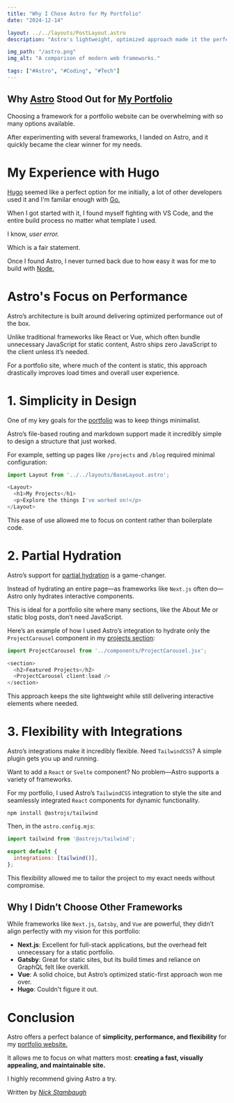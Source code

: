 ```yaml
---
title: "Why I Chose Astro for My Portfolio"
date: "2024-12-14"

layout: ../../layouts/PostLayout.astro
description: "Astro's lightweight, optimized approach made it the perfect choice for my personal portfolio."

img_path: "/astro.png"
img_alt: "A comparison of modern web frameworks."

tags: ["#Astro", "#Coding", "#Tech"]
---
```


## Why [Astro](https://astro.build/) Stood Out for [My Portfolio](https://nickstambaugh.vercel.app/)
Choosing a framework for a portfolio website can be overwhelming with so many options available. 

After experimenting with several frameworks, I landed on Astro, and it quickly became the clear winner for my needs.

# My Experience with Hugo
[Hugo](https://gohugo.io/) seemed like a perfect option for me initially, a lot of other developers used it and I'm familar enough with [Go.](https://go.dev/)

When I got started with it, I found myself fighting with VS Code, and the entire build process no matter what template I used.

I know, _user error._

Which is a fair statement. 

Once I found Astro, I never turned back due to how easy it was for me to build with [Node.](https://nodejs.org/en) 

# Astro's Focus on Performance
Astro’s architecture is built around delivering optimized performance out of the box. 

Unlike traditional frameworks like React or Vue, which often bundle unnecessary JavaScript for static content, Astro ships zero JavaScript to the client unless it’s needed.

For a portfolio site, where much of the content is static, this approach drastically improves load times and overall user experience. 

# 1. Simplicity in Design
One of my key goals for the [portfolio](https://nickstambaugh.vercel.app/) was to keep things minimalist. 

Astro’s file-based routing and markdown support made it incredibly simple to design a structure that just worked.

For example, setting up pages like `/projects` and `/blog` required minimal configuration:

```javascript
import Layout from '../../layouts/BaseLayout.astro';

<Layout>
  <h1>My Projects</h1>
  <p>Explore the things I've worked on!</p>
</Layout>
```
This ease of use allowed me to focus on content rather than boilerplate code.

# 2. Partial Hydration
Astro’s support for [partial hydration](https://en.wikipedia.org/wiki/Hydration_(web_development)) is a game-changer. 

Instead of hydrating an entire page—as frameworks like `Next.js` often do—Astro only hydrates interactive components. 

This is ideal for a portfolio site where many sections, like the About Me or static blog posts, don’t need JavaScript.

Here’s an example of how I used Astro’s integration to hydrate only the `ProjectCarousel` component in my [projects section](https://nickstambaugh.vercel.app/#projects):

```javascript
import ProjectCarousel from '../components/ProjectCarousel.jsx';

<section>
  <h2>Featured Projects</h2>
  <ProjectCarousel client:load />
</section>
```
This approach keeps the site lightweight while still delivering interactive elements where needed.

# 3. Flexibility with Integrations
Astro’s integrations make it incredibly flexible. Need `TailwindCSS`? A simple plugin gets you up and running. 

Want to add a `React` or `Svelte` component? No problem—Astro supports a variety of frameworks.

For my portfolio, I used Astro’s `TailwindCSS` integration to style the site and seamlessly integrated `React` components for dynamic functionality.

`npm install @astrojs/tailwind`

Then, in the `astro.config.mjs`:

```javascript
import tailwind from '@astrojs/tailwind';

export default {
  integrations: [tailwind()],
};
```
This flexibility allowed me to tailor the project to my exact needs without compromise.

## Why I Didn’t Choose Other Frameworks
While frameworks like `Next.js`, `Gatsby`, and `Vue` are powerful, they didn’t align perfectly with my vision for this portfolio:

- **Next.js**: Excellent for full-stack applications, but the overhead felt unnecessary for a static portfolio.
- **Gatsby**: Great for static sites, but its build times and reliance on GraphQL felt like overkill.
- **Vue**: A solid choice, but Astro’s optimized static-first approach won me over.
- **Hugo**: Couldn't figure it out.

# Conclusion
Astro offers a perfect balance of **simplicity, performance, and flexibility** for my [portfolio website.](https://nickstambaugh.vercel.app/) 

It allows me to focus on what matters most: **creating a fast, visually appealing, and maintainable site.**

I highly recommend giving Astro a try.

Written by [_Nick Stambaugh_](https://www.linkedin.com/in/nick-s-694241139/)